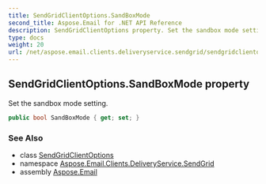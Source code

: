 ```yaml
---
title: SendGridClientOptions.SandBoxMode
second_title: Aspose.Email for .NET API Reference
description: SendGridClientOptions property. Set the sandbox mode setting
type: docs
weight: 20
url: /net/aspose.email.clients.deliveryservice.sendgrid/sendgridclientoptions/sandboxmode/
---
```

## SendGridClientOptions.SandBoxMode property

Set the sandbox mode setting.

```csharp
public bool SandBoxMode { get; set; }
```

### See Also

* class [SendGridClientOptions](../)
* namespace [Aspose.Email.Clients.DeliveryService.SendGrid](../../sendgridclientoptions/)
* assembly [Aspose.Email](../../../)


